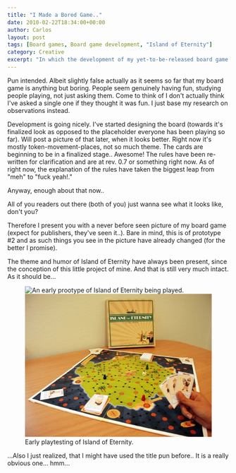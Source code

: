 ```yaml
---
title: "I Made a Bored Game.."
date: 2010-02-22T18:34:00+00:00
author: Carlos
layout: post
tags: [Board games, Board game development, "Island of Eternity"]
category: Creative
excerpt: "In which the development of my yet-to-be-released board game Island of Eternity continues."
---
```

Pun intended. Albeit slightly false actually as it seems so far that my board game is anything but boring. People seem genuinely having fun, studying people playing, not just asking them. Come to think of I don't actually think I've asked a single one if they thought it was fun. I just base my research on observations instead.

Development is going nicely. I've started designing the board (towards it's finalized look as opposed to the placeholder everyone has been playing so far). Will post a picture of that later, when it looks better. Right now it's mostly token-movement-places, not so much theme. The cards are beginning to be in a finalized stage.. Awesome! The rules have been re-written for clarification and are at rev. 0.7 or something right now. As of right now, the explanation of the rules have taken the biggest leap from "meh" to "fuck yeah!."

Anyway, enough about that now..

All of you readers out there (both of you) just wanna see what it looks like, don't you?

Therefore I present you with a never before seen picture of my board game (expect for publishers, they've seen it..). Bare in mind, this is of prototype #2 and as such things you see in the picture have already changed (for the better I promise).

The theme and humor of Island of Eternity have always been present, since the conception of this little project of mine. And that is still very much intact. As it should be...

<figure>
  <img class="js-lazy-load" data-original="/assets/posts/2010/02/Untitled-2.jpg" alt="An early prootype of Island of Eternity being played.">
  <noscript>
    <img src="/assets/posts/2010/02/Untitled-2.jpg" alt="An early prootype of Island of Eternity being played.">
  </noscript>
  <figcaption>Early playtesting of Island of Eternity.</figcaption>
</figure>

...Also I just realized, that I might have used the title pun before.. It is a really obvious one... hmm...